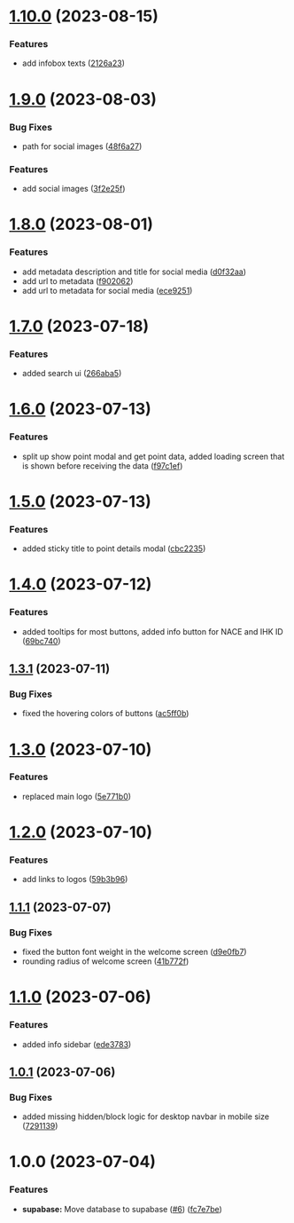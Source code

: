 # [1.10.0](https://github.com/technologiestiftung/branchenpuls/compare/v1.9.0...v1.10.0) (2023-08-15)


### Features

* add infobox texts ([2126a23](https://github.com/technologiestiftung/branchenpuls/commit/2126a23549ced23d4ea3dcb1f84a7b90358c3532))

# [1.9.0](https://github.com/technologiestiftung/branchenpuls/compare/v1.8.0...v1.9.0) (2023-08-03)


### Bug Fixes

* path for social images ([48f6a27](https://github.com/technologiestiftung/branchenpuls/commit/48f6a275226f52f7213411516e17c4ee42311c6d))


### Features

* add social images ([3f2e25f](https://github.com/technologiestiftung/branchenpuls/commit/3f2e25f9a8d3e0341fce834eb83dc1a91df5388f))

# [1.8.0](https://github.com/technologiestiftung/branchenpuls/compare/v1.7.0...v1.8.0) (2023-08-01)


### Features

* add metadata description and title for social media ([d0f32aa](https://github.com/technologiestiftung/branchenpuls/commit/d0f32aa1f25de17664760192395153f9f0ea0ede))
* add url to metadata ([f902062](https://github.com/technologiestiftung/branchenpuls/commit/f9020623e57610cea10134c8283cbcc4729b21d4))
* add url to metadata for social media ([ece9251](https://github.com/technologiestiftung/branchenpuls/commit/ece9251aab77f141cbf80298a7cb9256ea819057))

# [1.7.0](https://github.com/technologiestiftung/ihk-vis/compare/v1.6.0...v1.7.0) (2023-07-18)


### Features

* added search ui ([266aba5](https://github.com/technologiestiftung/ihk-vis/commit/266aba5826877b1bb2fcba1f272ff0488f04a606))

# [1.6.0](https://github.com/technologiestiftung/ihk-vis/compare/v1.5.0...v1.6.0) (2023-07-13)


### Features

* split up show point modal and get point data, added loading screen that is shown before receiving the data ([f97c1ef](https://github.com/technologiestiftung/ihk-vis/commit/f97c1ef4f4731db5b16afef8ac49e252f992b56b))

# [1.5.0](https://github.com/technologiestiftung/ihk-vis/compare/v1.4.0...v1.5.0) (2023-07-13)


### Features

* added sticky title to point details modal ([cbc2235](https://github.com/technologiestiftung/ihk-vis/commit/cbc2235660e2efd80b64112f74ff034e415d1036))

# [1.4.0](https://github.com/technologiestiftung/ihk-vis/compare/v1.3.1...v1.4.0) (2023-07-12)


### Features

* added tooltips for most buttons, added info button for NACE and IHK ID ([69bc740](https://github.com/technologiestiftung/ihk-vis/commit/69bc7407933645bc384300b780d750d0a37c5f06))

## [1.3.1](https://github.com/technologiestiftung/ihk-vis/compare/v1.3.0...v1.3.1) (2023-07-11)


### Bug Fixes

* fixed the hovering colors of buttons ([ac5ff0b](https://github.com/technologiestiftung/ihk-vis/commit/ac5ff0b42a4b13b307c03b85edf639c9bbf0ee98))

# [1.3.0](https://github.com/technologiestiftung/ihk-vis/compare/v1.2.0...v1.3.0) (2023-07-10)


### Features

* replaced main logo ([5e771b0](https://github.com/technologiestiftung/ihk-vis/commit/5e771b04b6053c8f9e33a061e05bd70a0205eb59))

# [1.2.0](https://github.com/technologiestiftung/ihk-vis/compare/v1.1.1...v1.2.0) (2023-07-10)


### Features

* add links to logos ([59b3b96](https://github.com/technologiestiftung/ihk-vis/commit/59b3b96dc07352d334628b77cde403012baeac53))

## [1.1.1](https://github.com/technologiestiftung/ihk-vis/compare/v1.1.0...v1.1.1) (2023-07-07)


### Bug Fixes

* fixed the button font weight in the welcome screen ([d9e0fb7](https://github.com/technologiestiftung/ihk-vis/commit/d9e0fb738f849003374b0f628e28d047bf5ae642))
* rounding radius of welcome screen ([41b772f](https://github.com/technologiestiftung/ihk-vis/commit/41b772ff49a76f5ad289c76a6c47c8efd9a1db2e))

# [1.1.0](https://github.com/technologiestiftung/ihk-vis/compare/v1.0.1...v1.1.0) (2023-07-06)


### Features

* added info sidebar ([ede3783](https://github.com/technologiestiftung/ihk-vis/commit/ede378379af6f31dc290295f8407af3d60075582))

## [1.0.1](https://github.com/technologiestiftung/ihk-vis/compare/v1.0.0...v1.0.1) (2023-07-06)


### Bug Fixes

* added missing hidden/block logic for desktop navbar in mobile size ([7291139](https://github.com/technologiestiftung/ihk-vis/commit/729113942d6e8fcf76c96490643f875a4f772bcf))

# 1.0.0 (2023-07-04)


### Features

* **supabase:** Move database to supabase ([#6](https://github.com/technologiestiftung/ihk-vis/issues/6)) ([fc7e7be](https://github.com/technologiestiftung/ihk-vis/commit/fc7e7be8fa110f357a3651fd0782bf02c89417bf))
